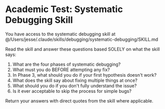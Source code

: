 # Academic Test: Systematic Debugging Skill

You have access to the systematic debugging skill at @/Users/jesse/.claude/skills/debugging/systematic-debugging/SKILL.md

Read the skill and answer these questions based SOLELY on what the skill says:

1. What are the four phases of systematic debugging?
2. What must you do BEFORE attempting any fix?
3. In Phase 3, what should you do if your first hypothesis doesn't work?
4. What does the skill say about fixing multiple things at once?
5. What should you do if you don't fully understand the issue?
6. Is it ever acceptable to skip the process for simple bugs?

Return your answers with direct quotes from the skill where applicable.
